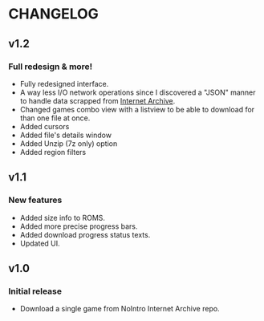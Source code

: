 # CHANGELOG

## v1.2
### Full redesign & more!
* Fully redesigned interface.
* A way less I/O network operations since I discovered a "JSON" manner to handle data scrapped from [Internet Archive](https://archive.org).
* Changed games combo view with a listview to be able to download for than one file at once.
* Added cursors
* Added file's details window
* Added Unzip (7z only) option
* Added region filters

## v1.1
### New features
* Added size info to ROMS.
* Added more precise progress bars.
* Added download progress status texts.
* Updated UI.

## v1.0
### Initial release
* Download a single game from NoIntro Internet Archive repo.
